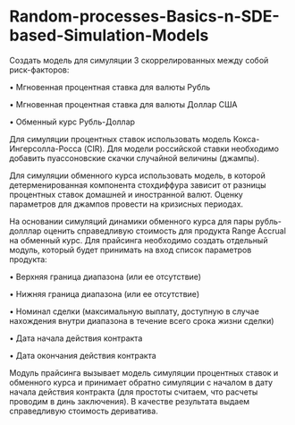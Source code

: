 # Random-processes-Basics-n-SDE-based-Simulation-Models

Создать модель для симуляции 3 скоррелированных между собой риск-факторов:

 • Мгновенная процентная ставка для валюты Рубль
 
 • Мгновенная процентная ставка для валюты Доллар США
 
 • Обменный курс Рубль-Доллар
 
Для симуляции процентных ставок использовать модель Кокса-Ингерсолла-Росса (CIR). Для модели российской ставки необходимо добавить пуассоновские скачки случайной величины (джампы).

Для симуляции обменного курса использовать модель, в которой детерменированная компонента стохдиффура зависит от разницы процентных ставок домашней и иностранной валют.
Оценку параметров для джампов провести на кризисных периодах.

На основании симуляций динамики обменного курса для пары рубль-долллар оценить справедливую стоимость для продукта Range Accrual на обменный курс.
Для прайсинга необходимо создать отдельный модуль, который будет принимать на вход список параметров продукта:

 • Верхняя граница диапазона (или ее отсутствие)
 
 • Нижняя граница диапазона (или ее отсутствие)
 
 • Номинал сделки (максимальную выплату, доступную в случае нахождения внутри диапазона в течение всего срока жизни сделки)
 
 • Дата начала действия контракта
 
 • Дата окончания действия контракта
 
Модуль прайсинга вызывает модель симуляции процентных ставок и обменного курса и принимает обратно симуляции с началом в дату начала действия контракта (для простоты считаем, что расчеты проводим в динь заключения). В качестве результата выдаем справедливую стоимость дериватива.

